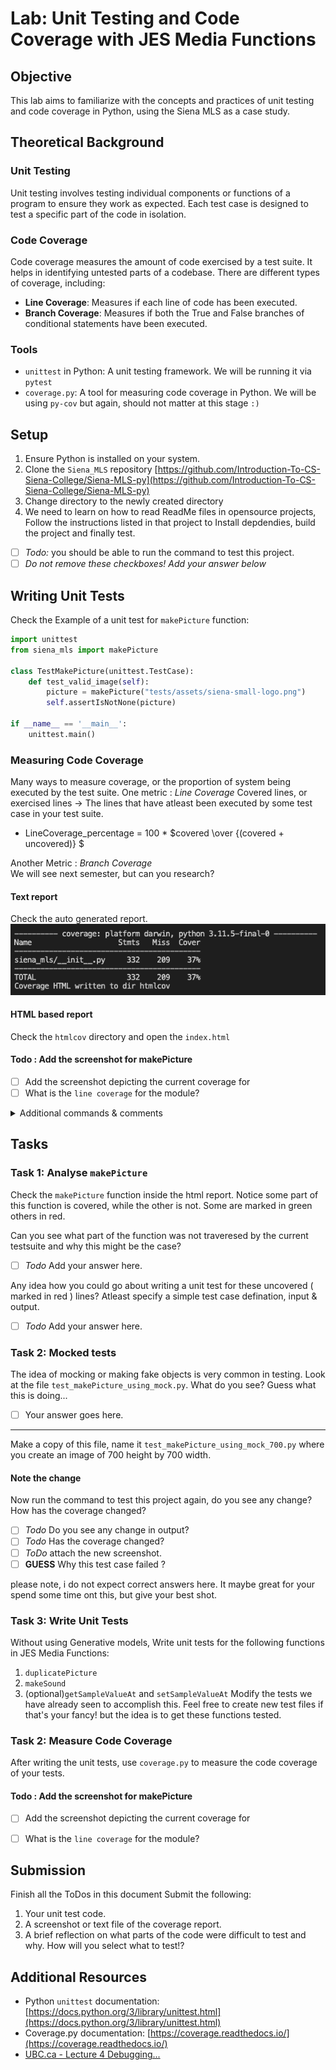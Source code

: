 # Lab: Unit Testing and Code Coverage with JES Media Functions

## Objective

This lab aims to familiarize with the concepts and practices of unit testing and code coverage in Python, using the Siena MLS as a case study.

## Theoretical Background

### Unit Testing
Unit testing involves testing individual components or functions of a program to ensure they work as expected. Each test case is designed to test a specific part of the code in isolation.

### Code Coverage
Code coverage measures the amount of code exercised by a test suite. It helps in identifying untested parts of a codebase. There are different types of coverage, including:
- **Line Coverage**: Measures if each line of code has been executed.
- **Branch Coverage**: Measures if both the True and False branches of conditional statements have been executed.

### Tools
- `unittest` in Python: A unit testing framework. We will be running it via `pytest`
- `coverage.py`: A tool for measuring code coverage in Python. We will be using `py-cov` but again, should not matter at this stage `:)`

## Setup
1. Ensure Python is installed on your system.
2. Clone the `Siena_MLS` repository [https://github.com/Introduction-To-CS-Siena-College/Siena-MLS-py](https://github.com/Introduction-To-CS-Siena-College/Siena-MLS-py)
3. Change directory to the newly created directory
4. We need to learn on how to read ReadMe files in opensource projects, Follow the instructions listed in that project to Install depdendies, build the project and finally test.

- [ ] *Todo:* you should be able to run the command to test this project.
- [ ] *Do not remove these checkboxes! Add your answer below*

## Writing Unit Tests
Check the Example of a unit test for `makePicture` function:

```python
import unittest
from siena_mls import makePicture

class TestMakePicture(unittest.TestCase):
    def test_valid_image(self):
        picture = makePicture("tests/assets/siena-small-logo.png")
        self.assertIsNotNone(picture)

if __name__ == '__main__':
    unittest.main()

```

### Measuring Code Coverage

Many ways to measure coverage, or the proportion  of system being executed by the test suite.
One metric : *Line Coverage*
Covered lines, or exercised lines -> The lines that have atleast been executed by some test case in your test suite.
- LineCoverage_percentage = 100 * $covered \over {(covered + uncovered)} $

Another Metric : *Branch Coverage* \
We will see next semester, but can you research?

#### Text report
Check the auto generated report. 
![coverage](assets/coverage_report.png)

#### HTML based report
Check the `htmlcov` directory and open the `index.html` 

#### Todo : Add the screenshot for makePicture
- [ ] Add the screenshot depicting the current coverage for
- [ ] What is the `line coverage` for the module?

<details>
<summary> Additional commands & comments</summary>
The basic commands to get code coverage are:

```bash
coverage run -m unittest discover
coverage report
```
These commands are usually automated in projects as you can see in the siena_mls project.


</details>

## Tasks
### Task 1: Analyse `makePicture`
Check the `makePicture` function inside the html report. Notice some part of this function is covered, while the other is not. Some are marked in green others in red.

Can you see what part of the function was not traveresed by the current testsuite and why this might be the case?
- [ ] *Todo* Add your answer here.

Any idea how you could go about writing a unit test for these uncovered ( marked in red ) lines? Atleast specify a simple test case defination, input & output.
- [ ] *Todo* Add your answer here.

### Task 2: Mocked tests
The idea of mocking or making fake objects is very common in testing. Look at the file `test_makePicture_using_mock.py`. What do you see? 
Guess what this is doing... 

- [ ] Your answer goes here.

--- 
Make a copy of this file, name it `test_makePicture_using_mock_700.py` where you create an image of 700 height by 700 width. 
#### Note the change
Now run the command to test this project again, do you see any change? How has the coverage changed?

- [ ] *Todo* Do you see any change in output?
- [ ] *Todo* Has the coverage changed?
- [ ] *ToDo* attach the new screenshot.
- [ ] **GUESS** Why this test case failed ?

please note, i do not expect correct answers here. It maybe great for your spend some time ont this, but give your best shot.

### Task 3: Write Unit Tests
Without using Generative models, Write unit tests for the following functions in JES Media Functions:
1. `duplicatePicture`
2. `makeSound`
3. (optional)`getSampleValueAt` and `setSampleValueAt`
Modify the tests we have already seen to accomplish this. Feel free to create new test files if that's your fancy! but the idea is to get these functions tested.
### Task 2: Measure Code Coverage
After writing the unit tests, use `coverage.py` to measure the code coverage of your tests.

#### Todo : Add the screenshot for makePicture
- [ ] Add the screenshot depicting the current coverage for
- [ ] What is the `line coverage` for the module?


## Submission
Finish all the ToDos in this document 
Submit the following:
1. Your unit test code.
2. A screenshot or text file of the coverage report.
3. A brief reflection on what parts of the code were difficult to test and why. How will you select what to test!?

## Additional Resources
- Python `unittest` documentation: [https://docs.python.org/3/library/unittest.html](https://docs.python.org/3/library/unittest.html)
- Coverage.py documentation: [https://coverage.readthedocs.io/](https://coverage.readthedocs.io/)
- [UBC.ca - Lecture 4 Debugging...](https://ubc-mds.github.io/DSCI_524_collab-sw-dev/materials/lectures/04_lecture-debugging-and-docs.html)
